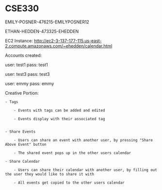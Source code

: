 # CSE330
EMILY-POSNER-476215-EMILYPOSNER12

ETHAN-HEDDEN-473325-EHEDDEN

EC2 Instance: http://ec2-3-137-177-115.us-east-2.compute.amazonaws.com/~ehedden/calendar.html

Accounts created: 

user: test1 pass: test1

user: test3 pass: test3

user: emmy pass: emmy

Creative Portion:

    - Tags

        - Events with tags can be added and edited

        - Events display with their associated tag

        
    - Share Events
    
        - Users can share an event with another user, by pressing "Share Above Event" button
        
        - The shared event pops up in the other users calendar
    
    - Share Calendar
        
        - Users can share their calendar with another user, by filling out the user they would like to share it with
        
        - All events get copied to the other users calendar
       
        
    
